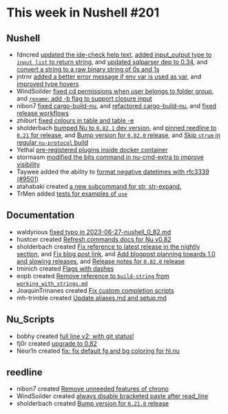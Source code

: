 # This week in Nushell #201


## Nushell

- fdncred [updated the ide-check help text](https://github.com/nushell/nushell/pull/9559), [added input_output type to `input list` to return string](https://github.com/nushell/nushell/pull/9557), and [updated sqlparser dep to 0.34](https://github.com/nushell/nushell/pull/9549), and [convert a string to a raw binary string of 0s and 1s](https://github.com/nushell/nushell/pull/9534)
- jntrnr [added a better error message if env var is used as var](https://github.com/nushell/nushell/pull/9522), and [improved type hovers](https://github.com/nushell/nushell/pull/9515)
- WindSoilder [fixed cd permissions when user belongs to folder group](https://github.com/nushell/nushell/pull/9531), and [`rename`: add -b flag to support closure input](https://github.com/nushell/nushell/pull/8948)
- nibon7 [fixed cargo-build-nu](https://github.com/nushell/nushell/pull/9571), and [refactored cargo-build-nu](https://github.com/nushell/nushell/pull/9554), and [fixed release workflows](https://github.com/nushell/nushell/pull/9542)
- zhiburt [fixed colours in table and table -e](https://github.com/nushell/nushell/pull/9552)
- sholderbach [bumped Nu to `0.82.1` dev version](https://github.com/nushell/nushell/pull/9543), and [pinned reedline to `0.21` for release](https://github.com/nushell/nushell/pull/9532), and [Bump version for `0.82.0` release](https://github.com/nushell/nushell/pull/9530), and [Skip `strum` in regular `nu-protocol` build](https://github.com/nushell/nushell/pull/9445)
- Yethal [pre-registered plugins inside docker container](https://github.com/nushell/nushell/pull/9533)
- stormasm [modified the bits command in nu-cmd-extra to improve visibility](https://github.com/nushell/nushell/pull/9516)
- Taywee added the ability to [format negative datetimes with rfc3339 (#9501)](https://github.com/nushell/nushell/pull/9502)
- atahabaki created [a new subcommand for str, str-expand.](https://github.com/nushell/nushell/pull/9290)
- TrMen added [tests for examples of `use`](https://github.com/nushell/nushell/pull/9032)

## Documentation

- waldyrious [fixed typo in 2023-06-27-nushell_0_82.md](https://github.com/nushell/nushell.github.io/pull/967)
- hustcer created [Refresh commands docs for Nu v0.82](https://github.com/nushell/nushell.github.io/pull/965)
- sholderbach created [Fix reference to latest release in the nightly section](https://github.com/nushell/nushell.github.io/pull/964), and [Fix blog post link](https://github.com/nushell/nushell.github.io/pull/963), and [Add blogpost planning towards 1.0 and slowing releases](https://github.com/nushell/nushell.github.io/pull/957), and [Release notes for `0.82.0` release](https://github.com/nushell/nushell.github.io/pull/945)
- tminich created [Flags with dashes](https://github.com/nushell/nushell.github.io/pull/962)
- eopb created [Remove reference to `build-string` from `working_with_strings.md`](https://github.com/nushell/nushell.github.io/pull/961)
- JoaquinTrinanes created [Fix custom completion scripts](https://github.com/nushell/nushell.github.io/pull/959)
- mh-trimble created [Update aliases.md and setup.md](https://github.com/nushell/nushell.github.io/pull/951)

## Nu_Scripts

- bobhy created [full line v2; with git status!](https://github.com/nushell/nu_scripts/pull/542)
- fj0r created [upgrade to 0.82](https://github.com/nushell/nu_scripts/pull/539)
- Neur1n created [fix: fix default fg and bg coloring for hl.nu](https://github.com/nushell/nu_scripts/pull/537)

## reedline

- nibon7 created [Remove unneeded features of chrono](https://github.com/nushell/reedline/pull/599)
- WindSoilder created [always disable bracketed paste after read_line](https://github.com/nushell/reedline/pull/598)
- sholderbach created [Bump version for `0.21.0` release](https://github.com/nushell/reedline/pull/596)
